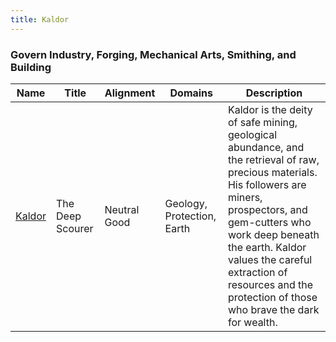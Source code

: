 ```yaml
---
title: Kaldor
---
```


### Govern Industry, Forging, Mechanical Arts, Smithing, and Building

| Name | Title | Alignment | Domains | Description |
| --- | --- | --- | --- | --- |
| [Kaldor](/assets/pantheons/orange_pantheon/Kaldor.jpg) | The Deep Scourer | Neutral Good | Geology, Protection, Earth | Kaldor is the deity of safe mining, geological abundance, and the retrieval of raw, precious materials. His followers are miners, prospectors, and gem-cutters who work deep beneath the earth. Kaldor values the careful extraction of resources and the protection of those who brave the dark for wealth. |
